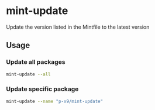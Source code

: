 # mint-update

Update the version listed in the Mintfile to the latest version

## Usage

### Update all packages

```sh
mint-update --all
```

### Update specific package

```sh
mint-update --name "p-x9/mint-update"
```
